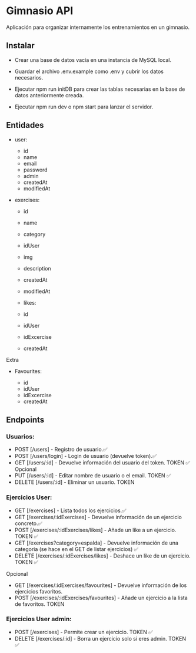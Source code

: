 # Gimnasio API

Aplicación para organizar internamente los entrenamientos en un gimnasio.

## Instalar

- Crear una base de datos vacía en una instancia de MySQL local.

- Guardar el archivo .env.example como .env y cubrir los datos necesarios.

- Ejecutar npm run initDB para crear las tablas necesarias en la base de datos anteriormente creada.

- Ejecutar npm run dev o npm start para lanzar el servidor.

## Entidades

- user:

  - id
  - name
  - email
  - password
  - admin
  - createdAt
  - modifiedAt

- exercises:

  - id
  - name
  - category
  - idUser
  - img
  - description
  - createdAt
  - modifiedAt

  - likes:

  - id
  - idUser
  - idExcercise
  - createdAt

Extra

- Favourites:

  - id
  - idUser
  - idExcercise
  - createdAt

## Endpoints

### Usuarios:

- POST [/users] - Registro de usuario.✅
- POST [/users/login] - Login de usuario (devuelve token).✅
- GET [/users/:id] - Devuelve información del usuario del token. TOKEN ✅
  Opcional
- PUT [/users/:id] - Editar nombre de usuario o el email. TOKEN ✅
- DELETE [/users/:id] - Eliminar un usuario. TOKEN

### Ejercicios User:

- GET [/exercises] - Lista todos los ejercicios.✅
- GET [/exercises/:idExercises] - Devuelve información de un ejercicio concreto.✅
- POST [/exercises/:idExercises/likes] - Añade un like a un ejercicio. TOKEN ✅
- GET [/exercises?category=espalda] - Devuelve información de una categoria (se hace en el GET de listar ejercicios) ✅
- DELETE [/exercises/:idExercises/likes] - Deshace un like de un ejercicio. TOKEN ✅

Opcional

- GET [/exercises/:idExercises/favourites] - Devuelve información de los ejercicios favoritos.
- POST [/exercises/:idExercises/favourites] - Añade un ejercicio a la lista de favoritos. TOKEN

### Ejercicios User admin:

- POST [/exercises] - Permite crear un ejercicio. TOKEN ✅
- DELETE [/exercises/:id] - Borra un ejercicio solo si eres admin. TOKEN ✅

